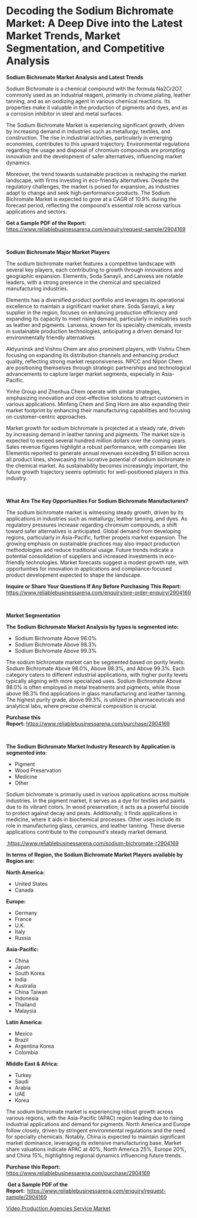 <p><h1>Decoding the Sodium Bichromate Market: A Deep Dive into the Latest Market Trends, Market Segmentation, and Competitive Analysis</h1></p><p><strong>Sodium Bichromate Market Analysis and Latest Trends</strong></p>
<p><p>Sodium Bichromate is a chemical compound with the formula Na2Cr2O7, commonly used as an industrial reagent, primarily in chrome plating, leather tanning, and as an oxidizing agent in various chemical reactions. Its properties make it valuable in the production of pigments and dyes, and as a corrosion inhibitor in steel and metal surfaces.</p><p>The Sodium Bichromate Market is experiencing significant growth, driven by increasing demand in industries such as metallurgy, textiles, and construction. The rise in industrial activities, particularly in emerging economies, contributes to this upward trajectory. Environmental regulations regarding the usage and disposal of chromium compounds are prompting innovation and the development of safer alternatives, influencing market dynamics. </p><p>Moreover, the trend towards sustainable practices is reshaping the market landscape, with firms investing in eco-friendly alternatives. Despite the regulatory challenges, the market is poised for expansion, as industries adapt to change and seek high-performance products. The Sodium Bichromate Market is expected to grow at a CAGR of 10.9% during the forecast period, reflecting the compound's essential role across various applications and sectors.</p></p>
<p><strong>Get a Sample PDF of the Report:&nbsp;</strong> <a href="https://www.reliablebusinessarena.com/enquiry/request-sample/2904169?utm_campaign=1420&utm_medium=2&utm_source=Github&utm_content=ia&utm_term=11032025&utm_id=sodium-bichromate">https://www.reliablebusinessarena.com/enquiry/request-sample/2904169</a></p>
<p>&nbsp;</p>
<p><strong>Sodium Bichromate Major Market Players</strong></p>
<p><p>The sodium bichromate market features a competitive landscape with several key players, each contributing to growth through innovations and geographic expansion. Elementis, Soda Sanayii, and Lanxess are notable leaders, with a strong presence in the chemical and specialized manufacturing industries. </p><p>Elementis has a diversified product portfolio and leverages its operational excellence to maintain a significant market share. Soda Sanayii, a key supplier in the region, focuses on enhancing production efficiency and expanding its capacity to meet rising demand, particularly in industries such as leather and pigments. Lanxess, known for its specialty chemicals, invests in sustainable production technologies, anticipating a driven demand for environmentally friendly alternatives.</p><p>Aktyuninsk and Vishnu Chem are also prominent players, with Vishnu Chem focusing on expanding its distribution channels and enhancing product quality, reflecting strong market responsiveness. NPCC and Nipon Chem are positioning themselves through strategic partnerships and technological advancements to capture larger market segments, especially in Asia-Pacific.</p><p>Yinhe Group and Zhenhua Chem operate with similar strategies, emphasizing innovation and cost-effective solutions to attract customers in various applications. Minfeng Chem and Sing Horn are also expanding their market footprint by enhancing their manufacturing capabilities and focusing on customer-centric approaches.</p><p>Market growth for sodium bichromate is projected at a steady rate, driven by increasing demand in leather tanning and pigments. The market size is expected to exceed several hundred million dollars over the coming years. Sales revenue figures highlight a robust performance, with companies like Elementis reported to generate annual revenues exceeding $1 billion across all product lines, showcasing the lucrative potential of sodium bichromate in the chemical market. As sustainability becomes increasingly important, the future growth trajectory seems optimistic for well-positioned players in this industry.</p></p>
<p>&nbsp;</p>
<p><strong>What Are The Key Opportunities For Sodium Bichromate Manufacturers?</strong></p>
<p><p>The sodium bichromate market is witnessing steady growth, driven by its applications in industries such as metallurgy, leather tanning, and dyes. As regulatory pressures increase regarding chromium compounds, a shift toward safer alternatives is anticipated. Global demand from developing regions, particularly in Asia-Pacific, further propels market expansion. The growing emphasis on sustainable practices may also impact production methodologies and reduce traditional usage. Future trends indicate a potential consolidation of suppliers and increased investments in eco-friendly technologies. Market forecasts suggest a modest growth rate, with opportunities for innovation in applications and compliance-focused product development expected to shape the landscape.</p></p>
<p><strong>Inquire or Share Your Questions If Any Before Purchasing This Report:</strong> <a href="https://www.reliablebusinessarena.com/enquiry/pre-order-enquiry/2904169?utm_campaign=1420&utm_medium=2&utm_source=Github&utm_content=ia&utm_term=11032025&utm_id=sodium-bichromate">https://www.reliablebusinessarena.com/enquiry/pre-order-enquiry/2904169</a></p>
<p>&nbsp;</p>
<p><strong>Market Segmentation</strong></p>
<p><strong>The Sodium Bichromate Market Analysis by types is segmented into:</strong></p>
<p><ul><li>Sodium Bichromate Above 98.0%</li><li>Sodium Bichromate Above 98.3%</li><li>Sodium Bichromate Above 99.3%</li></ul></p>
<p><p>The sodium bichromate market can be segmented based on purity levels: Sodium Bichromate Above 98.0%, Above 98.3%, and Above 99.3%. Each category caters to different industrial applications, with higher purity levels typically aligning with more specialized uses. Sodium Bichromate Above 98.0% is often employed in metal treatments and pigments, while those above 98.3% find applications in glass manufacturing and leather tanning. The highest purity grade, above 99.3%, is utilized in pharmaceuticals and analytical labs, where precise chemical composition is crucial.</p></p>
<p><strong>Purchase this Report:&nbsp;</strong><a href="https://www.reliablebusinessarena.com/purchase/2904169?utm_campaign=1420&utm_medium=2&utm_source=Github&utm_content=ia&utm_term=11032025&utm_id=sodium-bichromate">https://www.reliablebusinessarena.com/purchase/2904169</a></p>
<p>&nbsp;</p>
<p><strong>The Sodium Bichromate Market Industry Research by Application is segmented into:</strong></p>
<p><ul><li>Pigment</li><li>Wood Preservation</li><li>Medicine</li><li>Other</li></ul></p>
<p><p>Sodium bichromate is primarily used in various applications across multiple industries. In the pigment market, it serves as a dye for textiles and paints due to its vibrant colors. In wood preservation, it acts as a powerful biocide to protect against decay and pests. Additionally, it finds applications in medicine, where it aids in biochemical processes. Other uses include its role in manufacturing glass, ceramics, and leather tanning. These diverse applications contribute to the compound's steady market demand.</p></p>
<p><a href="https://www.reliablebusinessarena.com/sodium-bichromate-r2904169?utm_campaign=1420&utm_medium=2&utm_source=Github&utm_content=ia&utm_term=11032025&utm_id=sodium-bichromate">&nbsp;https://www.reliablebusinessarena.com/sodium-bichromate-r2904169</a></p>
<p><strong>In terms of Region, the Sodium Bichromate Market Players available by Region are:</strong></p>
<p>
    <p> <strong> North America: </strong>
        <ul>
            <li>United States</li>
            <li>Canada</li>
        </ul>
        </p> 
    <p> <strong> Europe: </strong>
        <ul>
            <li>Germany</li>
            <li>France</li>
            <li>U.K.</li>
            <li>Italy</li>
            <li>Russia</li>
        </ul>
        </p> 
    <p> <strong> Asia-Pacific: </strong>
        <ul>
            <li>China</li>
            <li>Japan</li>
            <li>South Korea</li>
            <li>India</li>
            <li>Australia</li>
            <li>China Taiwan</li>
            <li>Indonesia</li>
            <li>Thailand</li>
            <li>Malaysia</li>
        </ul>
        </p> 
    <p> <strong> Latin America: </strong>
        <ul>
            <li>Mexico</li>
            <li>Brazil</li>
            <li>Argentina Korea</li>
            <li>Colombia</li>
        </ul>
        </p> 
    <p> <strong> Middle East & Africa: </strong>
        <ul>
            <li>Turkey</li>
            <li>Saudi</li>
            <li>Arabia</li>
            <li>UAE</li>
            <li>Korea</li>
        </ul>
    </p>
    </p>
<p><p>The sodium bichromate market is experiencing robust growth across various regions, with the Asia-Pacific (APAC) region leading due to rising industrial applications and demand for pigments. North America and Europe follow closely, driven by stringent environmental regulations and the need for specialty chemicals. Notably, China is expected to maintain significant market dominance, leveraging its extensive manufacturing base. Market share valuations indicate APAC at 40%, North America 25%, Europe 20%, and China 15%, highlighting regional dynamics influencing future trends.</p></p>
<p><strong>Purchase this Report: </strong><a href="https://www.reliablebusinessarena.com/purchase/2904169?utm_campaign=1420&utm_medium=2&utm_source=Github&utm_content=ia&utm_term=11032025&utm_id=sodium-bichromate">https://www.reliablebusinessarena.com/purchase/2904169</a></p>
<p>&nbsp;<strong>Get a Sample PDF of the Report:&nbsp;&nbsp;</strong><a href="https://www.reliablebusinessarena.com/enquiry/request-sample/2904169?utm_campaign=1420&utm_medium=2&utm_source=Github&utm_content=ia&utm_term=11032025&utm_id=sodium-bichromate">https://www.reliablebusinessarena.com/enquiry/request-sample/2904169</a></p>
<p><strong></strong></p>
<p><p><a href="https://github.com/alefermeivys/Market-Research-Report-List-1/blob/main/video-production-agencies-service-market.md?utm_campaign=1420&utm_medium=2&utm_source=Github&utm_content=ia&utm_term=11032025&utm_id=sodium-bichromate">Video Production Agencies Service Market</a></p></p>